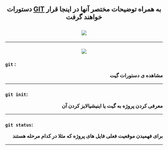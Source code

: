 <h2 align="center">
  دستورات <a href="https://git-scm.com/doc">GIT</a> به همراه توضیحات مختصر آنها در اینجا قرار خواهند گرفت
<h2>

<div align="center">
  <img src="https://github.com/ahmad-mirzaei/git-commands-and-explanations/blob/2100aca18de101af32ed35f314d8c462dfd8dd29/git-logo-gif.gif">
</div>

---

<div align="center">
  <img src="https://github.com/ahmad-mirzaei/git-commands-and-explanations/blob/ae35ec9426f4bb320eefac7d94961e33acc729ff/red-line.gif">
</div>

### `git` : <p align="right">مشاهده ی دستورات گیت</p>
<hr>

### `git init`:  <p align="right">معرفی کردن پروژه به گیت یا اینیشیالایز کردن آن</p>
<hr>

### `git status`:   <p align="right">برای فهمیدن موقعیت فعلی فایل های پروژه که مثلا در کدام مرحله هستند </p>
<hr>